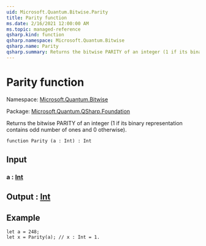 ```yaml
---
uid: Microsoft.Quantum.Bitwise.Parity
title: Parity function
ms.date: 2/16/2021 12:00:00 AM
ms.topic: managed-reference
qsharp.kind: function
qsharp.namespace: Microsoft.Quantum.Bitwise
qsharp.name: Parity
qsharp.summary: Returns the bitwise PARITY of an integer (1 if its binary representation contains odd number of ones and 0 otherwise).
---
```


# Parity function

Namespace: [Microsoft.Quantum.Bitwise](xref:Microsoft.Quantum.Bitwise)

Package: [Microsoft.Quantum.QSharp.Foundation](https://nuget.org/packages/Microsoft.Quantum.QSharp.Foundation)


Returns the bitwise PARITY of an integer (1 if its binary representation contains odd number of ones and 0 otherwise).

```qsharp
function Parity (a : Int) : Int
```


## Input

### a : [Int](xref:microsoft.quantum.lang-ref.int)





## Output : [Int](xref:microsoft.quantum.lang-ref.int)



## Example

```qsharplet a = 248;let x = Parity(a); // x : Int = 1.```
